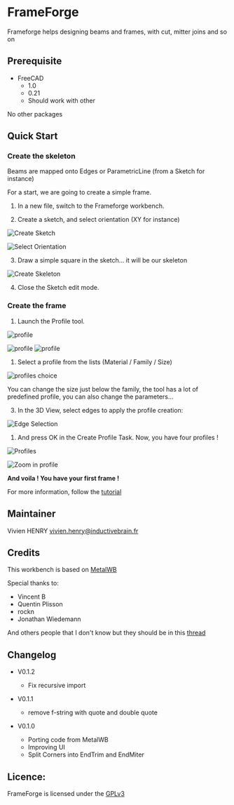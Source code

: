 # FrameForge

Frameforge helps designing beams and frames, with cut, mitter joins and so on


## Prerequisite

- FreeCAD 
  - 1.0
  - 0.21
  - Should work with other

No other packages

## Quick Start


### Create the skeleton

Beams are mapped onto Edges or ParametricLine (from a Sketch for instance)

For a start, we are going to create a simple frame.

1. In a new file, switch to the Frameforge workbench.

2. Create a sketch, and select orientation (XY for instance)

![Create Sketch](docs/images/00-create-sketch.png)

![Select Orientation](docs/images/01-select-orientation.png)


3. Draw a simple square in the sketch... it will be our skeleton

![Create Skeleton](docs/images/02-create-frame-skeleton.png)

4. Close the Sketch edit mode.

### Create the frame

1. Launch the Profile tool.

![profile](docs/images/10-profiles.png)

![profile](docs/images/10-profiles-task.png)
![profile](docs/images/10-profiles-task-2.png)

1. Select a profile from the lists (Material / Family / Size)

![profiles choice](docs/images/11-profiles-family.png)


You can change the size just below the family, the tool has a lot of predefined profile, you can also change the parameters...


3. In the 3D View, select edges to apply the profile creation:

![Edge Selection](docs/images/13-edge-selection.png)

1. And press OK in the Create Profile Task. Now, you have four profiles !

![Profiles](docs/images/14-profiles-done.png)

![Zoom in profile](docs/images/14-zoom-on-profiles.png)



**And voila ! You have your first frame !**


For more information, follow the [tutorial](docs/tutorial.md)




## Maintainer

Vivien HENRY
vivien.henry@inductivebrain.fr


## Credits

This workbench is based on [MetalWB](https://framagit.org/Veloma/freecad_metal_workbench)

Special thanks to:

- Vincent B
- Quentin Plisson
- rockn
- Jonathan Wiedemann

And others people that I don't know but they should be in this [thread](https://forum.freecad.org/viewtopic.php?style=5&t=72389)


## Changelog

- V0.1.2
  - Fix recursive import

- V0.1.1
  - remove f-string with quote and double quote

- V0.1.0
  - Porting code from MetalWB
  - Improving UI
  - Split Corners into EndTrim and EndMiter


## Licence: 

FrameForge is licensed under the [GPLv3](LICENSE)

